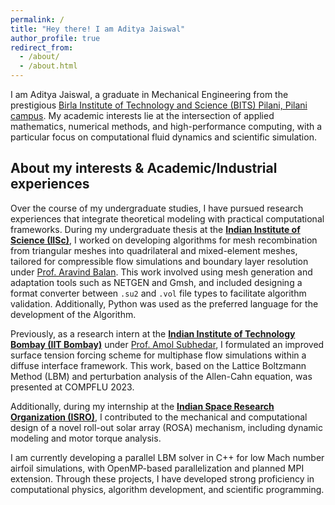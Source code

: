 ```yaml
---
permalink: /
title: "Hey there! I am Aditya Jaiswal"
author_profile: true
redirect_from: 
  - /about/
  - /about.html
---
```


I am Aditya Jaiswal, a graduate in Mechanical Engineering from the prestigious [Birla Institute of Technology and Science (BITS) Pilani, Pilani campus](https://www.bits-pilani.ac.in/pilani/mechanical-engineering/). My academic interests lie at the intersection of applied mathematics, numerical methods, and high-performance computing, with a particular focus on computational fluid dynamics and scientific simulation.

About my interests & Academic/Industrial experiences 
------

Over the course of my undergraduate studies, I have pursued research experiences that integrate theoretical modeling with practical computational frameworks. During my undergraduate thesis at the [**Indian Institute of Science (IISc)**](https://aero.iisc.ac.in/), I worked on developing algorithms for mesh recombination from triangular meshes into quadrilateral and mixed-element meshes, tailored for compressible flow simulations and boundary layer resolution under [Prof. Aravind Balan](https://aero.iisc.ac.in/people/aravind-balan/). This work involved using mesh generation and adaptation tools such as NETGEN and Gmsh, and included designing a format converter between `.su2` and `.vol` file types to facilitate algorithm validation. Additionally, Python was used as the preferred language for the development of the Algorithm.

Previously, as a research intern at the [**Indian Institute of Technology Bombay (IIT Bombay)**](https://www.che.iitb.ac.in/) under [Prof. Amol Subhedar](https://www.che.iitb.ac.in/faculty/amol-subhedar), I formulated an improved surface tension forcing scheme for multiphase flow simulations within a diffuse interface framework. This work, based on the Lattice Boltzmann Method (LBM) and perturbation analysis of the Allen-Cahn equation, was presented at COMPFLU 2023. 

Additionally, during my internship at the [**Indian Space Research Organization (ISRO)**](https://www.ursc.gov.in/), I contributed to the mechanical and computational design of a novel roll-out solar array (ROSA) mechanism, including dynamic modeling and motor torque analysis.

I am currently developing a parallel LBM solver in C++ for low Mach number airfoil simulations, with OpenMP-based parallelization and planned MPI extension. Through these projects, I have developed strong proficiency in computational physics, algorithm development, and scientific programming.

<!-- Getting started
======
1. Register a GitHub account if you don't have one and confirm your e-mail (required!)
1. Fork [this template](https://github.com/academicpages/academicpages.github.io) by clicking the "Use this template" button in the top right. 
1. Go to the repository's settings (rightmost item in the tabs that start with "Code", should be below "Unwatch"). Rename the repository "[your GitHub username].github.io", which will also be your website's URL.
1. Set site-wide configuration and create content & metadata (see below -- also see [this set of diffs](http://archive.is/3TPas) showing what files were changed to set up [an example site](https://getorg-testacct.github.io) for a user with the username "getorg-testacct")
1. Upload any files (like PDFs, .zip files, etc.) to the files/ directory. They will appear at https://[your GitHub username].github.io/files/example.pdf.  
1. Check status by going to the repository settings, in the "GitHub pages" section

Site-wide configuration
------
The main configuration file for the site is in the base directory in [_config.yml](https://github.com/academicpages/academicpages.github.io/blob/master/_config.yml), which defines the content in the sidebars and other site-wide features. You will need to replace the default variables with ones about yourself and your site's github repository. The configuration file for the top menu is in [_data/navigation.yml](https://github.com/academicpages/academicpages.github.io/blob/master/_data/navigation.yml). For example, if you don't have a portfolio or blog posts, you can remove those items from that navigation.yml file to remove them from the header. 

Create content & metadata
------
For site content, there is one markdown file for each type of content, which are stored in directories like _publications, _talks, _posts, _teaching, or _pages. For example, each talk is a markdown file in the [_talks directory](https://github.com/academicpages/academicpages.github.io/tree/master/_talks). At the top of each markdown file is structured data in YAML about the talk, which the theme will parse to do lots of cool stuff. The same structured data about a talk is used to generate the list of talks on the [Talks page](https://academicpages.github.io/talks), each [individual page](https://academicpages.github.io/talks/2012-03-01-talk-1) for specific talks, the talks section for the [CV page](https://academicpages.github.io/cv), and the [map of places you've given a talk](https://academicpages.github.io/talkmap.html) (if you run this [python file](https://github.com/academicpages/academicpages.github.io/blob/master/talkmap.py) or [Jupyter notebook](https://github.com/academicpages/academicpages.github.io/blob/master/talkmap.ipynb), which creates the HTML for the map based on the contents of the _talks directory).

**Markdown generator**

The repository includes [a set of Jupyter notebooks](https://github.com/academicpages/academicpages.github.io/tree/master/markdown_generator
) that converts a CSV containing structured data about talks or presentations into individual markdown files that will be properly formatted for the Academic Pages template. The sample CSVs in that directory are the ones I used to create my own personal website at stuartgeiger.com. My usual workflow is that I keep a spreadsheet of my publications and talks, then run the code in these notebooks to generate the markdown files, then commit and push them to the GitHub repository.

How to edit your site's GitHub repository
------
Many people use a git client to create files on their local computer and then push them to GitHub's servers. If you are not familiar with git, you can directly edit these configuration and markdown files directly in the github.com interface. Navigate to a file (like [this one](https://github.com/academicpages/academicpages.github.io/blob/master/_talks/2012-03-01-talk-1.md) and click the pencil icon in the top right of the content preview (to the right of the "Raw | Blame | History" buttons). You can delete a file by clicking the trashcan icon to the right of the pencil icon. You can also create new files or upload files by navigating to a directory and clicking the "Create new file" or "Upload files" buttons. 

Example: editing a markdown file for a talk
![Editing a markdown file for a talk](/images/editing-talk.png)

For more info
------
More info about configuring Academic Pages can be found in [the guide](https://academicpages.github.io/markdown/), the [growing wiki](https://github.com/academicpages/academicpages.github.io/wiki), and you can always [ask a question on GitHub](https://github.com/academicpages/academicpages.github.io/discussions). The [guides for the Minimal Mistakes theme](https://mmistakes.github.io/minimal-mistakes/docs/configuration/) (which this theme was forked from) might also be helpful. -->